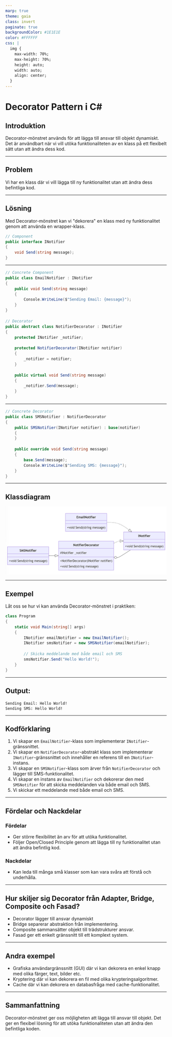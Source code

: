 ```yaml
---
marp: true
theme: gaia
class: invert
paginate: true
backgroundColor: #1E1E1E
color: #FFFFFF
css: |
  img {
    max-width: 70%;
    max-height: 70%;
    height: auto;
    width: auto;
    align: center;
  }
---
```


# Decorator Pattern i C#

## Introduktion

Decorator-mönstret används för att lägga till ansvar till objekt dynamiskt. Det är användbart när vi vill utöka funktionaliteten av en klass på ett flexibelt sätt utan att ändra dess kod.

---

## Problem

Vi har en klass där vi vill lägga till ny funktionalitet utan att ändra dess befintliga kod.

---

## Lösning

Med Decorator-mönstret kan vi "dekorera" en klass med ny funktionalitet genom att använda en wrapper-klass.

```csharp
// Component
public interface INotifier
{
    void Send(string message);
}
```

---

```csharp
// Concrete Component
public class EmailNotifier : INotifier
{
    public void Send(string message)
    {
        Console.WriteLine($"Sending Email: {message}");
    }
}

// Decorator
public abstract class NotifierDecorator : INotifier
{
    protected INotifier _notifier;

    protected NotifierDecorator(INotifier notifier)
    {
        _notifier = notifier;
    }

    public virtual void Send(string message)
    {
        _notifier.Send(message);
    }
}
```

---

```csharp
// Concrete Decorator
public class SMSNotifier : NotifierDecorator
{
    public SMSNotifier(INotifier notifier) : base(notifier)
    {
    }

    public override void Send(string message)
    {
        base.Send(message);
        Console.WriteLine($"Sending SMS: {message}");
    }
}
```

---

## Klassdiagram

![h:550](images/04_decorator.png)


---

## Exempel

Låt oss se hur vi kan använda Decorator-mönstret i praktiken:

```csharp
class Program
{
    static void Main(string[] args)
    {
        INotifier emailNotifier = new EmailNotifier();
        INotifier smsNotifier = new SMSNotifier(emailNotifier);

        // Skicka meddelande med både email och SMS
        smsNotifier.Send("Hello World!");
    }
}
```

---

## Output:

```
Sending Email: Hello World!
Sending SMS: Hello World!
```

---

## Kodförklaring

1. Vi skapar en `EmailNotifier`-klass som implementerar `INotifier`-gränssnittet.
2. Vi skapar en `NotifierDecorator`-abstrakt klass som implementerar `INotifier`-gränssnittet och innehåller en referens till en `INotifier`-instans.
3. Vi skapar en `SMSNotifier`-klass som ärver från `NotifierDecorator` och lägger till SMS-funktionalitet.
4. Vi skapar en instans av `EmailNotifier` och dekorerar den med `SMSNotifier` för att skicka meddelanden via både email och SMS.
5. Vi skickar ett meddelande med både email och SMS.

---

## Fördelar och Nackdelar

### Fördelar
- Ger större flexibilitet än arv för att utöka funktionalitet.
- Följer Open/Closed Principle genom att lägga till ny funktionalitet utan att ändra befintlig kod.

### Nackdelar
- Kan leda till många små klasser som kan vara svåra att förstå och underhålla.

---

## Hur skiljer sig Decorator från Adapter, Bridge, Composite och Fasad?

- Decorator lägger till ansvar dynamiskt
- Bridge separerar abstraktion från implementering.
- Composite sammansätter objekt till trädstrukturer ansvar.
- Fasad ger ett enkelt gränssnitt till ett komplext system.

---

## Andra exempel

- Grafiska användargränssnitt (GUI) där vi kan dekorera en enkel knapp med olika färger, text, bilder etc.
- Kryptering där vi kan dekorera en fil med olika krypteringsalgoritmer.
- Cache där vi kan dekorera en databasfråga med cache-funktionalitet.

---

## Sammanfattning

Decorator-mönstret ger oss möjligheten att lägga till ansvar till objekt. Det ger en flexibel lösning för att utöka funktionaliteten utan att ändra den befintliga koden.

